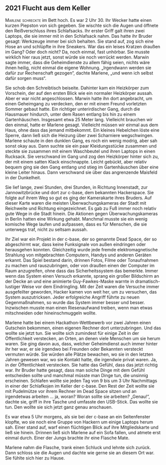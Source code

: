 ## **2021** Flucht aus dem Keller

<span style="font-variant:small-caps;">Marlene schreckte</span> im Bett hoch.
Es war 2 Uhr 30.
Ihr Wecker hatte einen kurzen Piepston von sich gegeben.
Sie wischte sich die Augen und öffnete den Reißverschluss ihres Schlafsacks.
Ihr erster Griff galt ihren zwei Laptops, die sie immer mit in den Schlafsack nahm.
Das hatte ihr Bruder gesagt: Werkzeuge immer bei sich behalten.
Sie stand auf, zog sich eine Hose an und schlüpfte in ihre Sneakers.
War das ein leises Kratzen draußen im Gang?
Oder doch nicht?
Da, noch einmal, fast unhörbar.
Sie musste wirklich hier raus jetzt, sonst würde sie noch verrückt werden.
Marwin sagte immer, dass die Geheimdienste zu allem fähig seien, nichts wäre ihnen heilig, nicht einmal die eigene Wohnung.
„Irgendwann werden sie dafür zur Rechenschaft gezogen“, dachte Marlene, „und wenn ich selbst dafür sorgen muss“.

Sie schob den Schreibtisch beiseite.
Dahinter kam ein Heizkörper zum Vorschein, der auf den ersten Blick wie ein normaler Heizkörper aussah.
Aber er war nicht angeschlossen.
Marwin hatte ihn dort angebracht, um einen Geheimgang zu verdecken, den er mit einem Freund vorletzten Sommer gebaut hatte.
Ein richtiger unterirdischer Gang, durch die Hausmauer hindurch, unter dem Rasen entlang bis hin zu einem Gartenhäuschen.
Insgesamt etwa 25 Meter lang.
Vielleicht brauchen wir den einmal, hatte er Marlene gesagt.
Vielleicht müssen wir einmal aus dem Haus, ohne dass das jemand mitbekommt.
Ein kleines Hebelchen löste eine Sperre, dann ließ sich die Heizung über zwei Scharniere wegschwingen.
Marlene schaute in den dunklen Gang, es roch ein wenig modrig, aber sah sonst okay aus.
Dann suchte sie ein paar Kleidungsstücke zusammen und steckte sie zusammen mit einem Waschbeutel und ihren Laptops in einen Rucksack.
Sie verschwand im Gang und zog den Heizkörper hinter sich zu, der mit einem satten Klack einschnappte.
Leicht gebückt, aber relativ bequem ging sie den Gang entlang und stieg im Gartenhäuschen über eine kleine Leiter hinaus.
Dann verschwand sie über das angrenzende Maisfeld in der Dunkelheit.

Sie lief lange, zwei Stunden, drei Stunden, in Richtung Innenstadt, zur Jannowitzbrücke und dort zur c-base, dem bekannten Hackerspace.
Sie folgte auf ihrem Weg so gut es ging der Kamerakarte ihres Bruders.
Auf dieser Karte waren die meisten Überwachungskameras der Stadt mit Reichweite und Richtung eingezeichnet.
Es gab zu Fuß immer noch relativ gute Wege in die Stadt hinein.
Die Aktionen gegen Überwachungskameras in Berlin hatten eine Wirkung gehabt.
Manchmal musste sie ein wenig komische Wege laufen und aufpassen, dass es für Menschen, die sie unterwegs traf, nicht zu seltsam aussah.

Ihr Ziel war ein Projekt in der c-base, der so genannte Dead Space, der so abgeschirmt war, dass keine Funksignale von außen eindringen oder herausgehen konnten.
Gleichzeitig wurde jede fremde elektromagnetische Strahlung von mitgebrachten Computern, Handys und anderen Geräten erkannt.
Das Spiel bestand darin, drinnen Fotos, Filme oder Tonaufnahmen zu machen und rauszubringen, oder von draußen einen der Computer im Raum anzugreifen, ohne dass das Sicherheitssystem das bemerkte.
Immer wenn das System einen Versuch erkannte, sprang ein großer Bildschirm an der Decke an und eine animierte Guy-Fawkes-Maske warnte in dramatisch-lustiger Weise vor dem Eindringling.
Mit der Zeit waren die Versuche immer ausgefeilter geworden, Hacker kamen von weit her, um zu versuchen, das System auszutricksen.
Jeder erfolgreiche Angriff führte zu neuen Gegenmaßnahmen, so wurde das System immer besser und besser.
Inzwischen musste man einen Riesenaufwand treiben, wenn man etwas mitschneiden oder hineinschmuggeln wollte.

Marlene hatte bei einem Hackathon-Wettbewerb vor zwei Jahren einen Gutschein bekommen, einen eigenen Rechner dort unterzubringen.
Und das wollte sie jetzt tun.
Sie wollte sich zumindest für einige Zeit in der Öffentlichkeit verstecken, an Orten, an denen viele Menschen um sie herum waren.
Sie ging davon aus, dass, welcher Geheimdienst auch immer hinter ihr her war, er sie irgendwo bei Freunden oder Bekannten versteckt vermuten würde.
Sie würden alle Plätze bewachen, wo sie in den letzten Jahren gewesen war, wo sie Kontakt hatte, die irgendwie privat waren.
Ja, in der Öffentlichkeit verstecken.
Sie hatte das Gefühl, dass das jetzt richtig war.
Ihr Bruder hatte gesagt, dass man solche Dinge mit dem Gefühl entscheiden sollte und manchmal müsste man Dinge tun, die unsinnig erscheinen.
Schlafen wollte sie jeden Tag von 9 bis um 3 Uhr Nachmittags in einer der Schlafkojen im Keller der c-base.
Den Rest der Zeit wollte sie mit Pudelmütze vor ihrem Rechner im Dead Space sitzen und an irgendetwas arbeiten ... ja, woran?
Woran sollte sie arbeiten?
„Genau!“, dachte sie, griff in ihre Tasche und umfasste den USB-Stick.
Das wollte sie tun.
Den wollte sie sich jetzt ganz genau anschauen.

Es war etwa 5 Uhr morgens, als sie bei der c-base an ein Seitenfenster klopfte, wo sie noch eine Gruppe von Hackern um einige Laptops herum sah.
Einer stand auf, warf einen flüchtigen Blick auf ihre Mitgliedskarte und ließ sie hinein.
Drinnen ließ sich Marlene auf ein Sofa fallen, und atmete erst einmal durch.
Einer der Jungs brachte ihr eine Flasche Mate.

Marlene nahm die Flasche, trank einen Schluck und lehnte sich zurück.
Dann schloss sie die Augen und dachte wie gerne sie an diesem Ort war.
Sie fühlte sich hier zu Hause.
